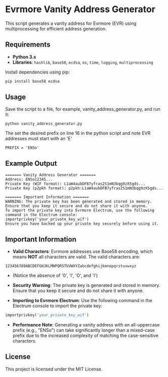 # Evrmore Vanity Address Generator

This script generates a vanity address for Evrmore (EVR) using multiprocessing for efficient address generation.

## Requirements

- **Python 3.x**
- **Libraries**: `hashlib`, `base58`, `ecdsa`, `os`, `time`, `logging`, `multiprocessing`

Install dependencies using pip:
```bash
pip install base58 ecdsa
```


## Usage
Save the script to a file, for example, vanity_address_generator.py, and run it:
```
python vanity_address_generator.py
```
The set the desired prefix on line 16 in the python script and note EVR addresses must start with an 'E'
```
PREFIX = 'ENSo'
```

## Example Output
```
======= Vanity Address Generator =======
Address: ENSo12345...
Private Key (WIF format): L1aW4aubDFB7yfras2S1mN3bqg9zX5gds...
Private Key (p2pkh format): p2pkh:L1aW4aubDFB7yfras2S1mN3bqg9zX5gds...

======= Important Information =======
WARNING: The private key has been generated and stored in memory. Ensure that you keep it secure and do not share it with anyone.
To import the private key into Evrmore Electrum, use the following command in the Electrum console:
importprivkey('your_private_key_wif')
Ensure you have backed up your private key securely before using it.
```


## Important Information

- **Valid Characters**: Evrmore addresses use Base58 encoding, which means **NOT** all characters are valid. The valid characters are:
```
123456789ABCDEFGHJKLMNPQRSTUVWXYZabcdefghijkmnopqrstuvwxyz
```
- (Notice the absence of '0', 'I', 'O', and 'l')

- **Security Warning**: The private key is generated and stored in memory. Ensure that you keep it secure and do not share it with anyone.

- **Importing to Evrmore Electrum**: Use the following command in the Electrum console to import the private key:
```python
importprivkey('your_private_key_wif')
```
- **Performance Note**: Generating a vanity address with an all-uppercase prefix (e.g., "ENSo") can take significantly longer than a mixed-case prefix due to the increased complexity of matching the case-sensitive characters.


## License
This project is licensed under the MIT License.
